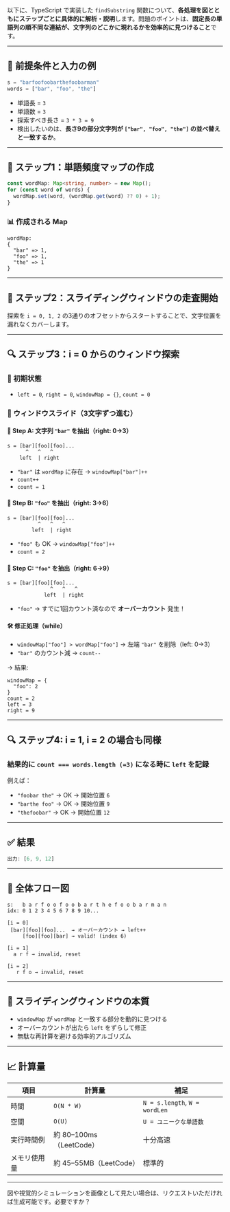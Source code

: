 以下に、TypeScript で実装した `findSubstring` 関数について、**各処理を図とともにステップごとに具体的に解析・説明**します。問題のポイントは、**固定長の単語列の順不同な連結が、文字列のどこかに現れるかを効率的に見つけること**です。

---

## 🔧 前提条件と入力の例

```ts
s = "barfoofoobarthefoobarman"
words = ["bar", "foo", "the"]
```

* 単語長 = `3`
* 単語数 = `3`
* 探索すべき長さ = `3 * 3 = 9`
* 検出したいのは、**長さ9の部分文字列が `["bar", "foo", "the"]` の並べ替えと一致するか**。

---

## 🧠 ステップ1：単語頻度マップの作成

```ts
const wordMap: Map<string, number> = new Map();
for (const word of words) {
  wordMap.set(word, (wordMap.get(word) ?? 0) + 1);
}
```

### 📊 作成される Map

```
wordMap:
{
  "bar" => 1,
  "foo" => 1,
  "the" => 1
}
```

---

## 🧠 ステップ2：スライディングウィンドウの走査開始

探索を `i = 0, 1, 2` の3通りのオフセットからスタートすることで、文字位置を漏れなくカバーします。

---

## 🔍 ステップ3：i = 0 からのウィンドウ探索

### 📌 初期状態

* `left = 0`, `right = 0`, `windowMap = {}`, `count = 0`

### 🔄 ウィンドウスライド（3文字ずつ進む）

#### 🧩 Step A: 文字列 `"bar"` を抽出（right: 0→3）

```
s = [bar][foo][foo]...
      ^   ^   ^
    left  | right
```

* `"bar"` は `wordMap` に存在 → `windowMap["bar"]++`
* `count++`
* `count = 1`

#### 🧩 Step B: `"foo"` を抽出（right: 3→6）

```
s = [bar][foo][foo]...
          ^   ^   ^
        left  | right
```

* `"foo"` も OK → `windowMap["foo"]++`
* `count = 2`

#### 🧩 Step C: `"foo"` を抽出（right: 6→9）

```
s = [bar][foo][foo]...
              ^   ^   ^
            left  | right
```

* `"foo"` → すでに1回カウント済なので **オーバーカウント** 発生！

#### 🛠️ 修正処理（while）

* `windowMap["foo"] > wordMap["foo"]` → 左端 `"bar"` を削除（left: 0→3）
* `"bar"` のカウント減 → `count--`

→ 結果:

```
windowMap = {
  "foo": 2
}
count = 2
left = 3
right = 9
```

---

## 🔍 ステップ4: i = 1, i = 2 の場合も同様

### 結果的に `count === words.length (=3)` になる時に `left` を記録

例えば：

* `"foobar the"` → OK → 開始位置 `6`
* `"barthe foo"` → OK → 開始位置 `9`
* `"thefoobar"` → OK → 開始位置 `12`

---

## ✅ 結果

```ts
出力: [6, 9, 12]
```

---

## 🎨 全体フロー図

```text
s:   b a r f o o f o o b a r t h e f o o b a r m a n
idx: 0 1 2 3 4 5 6 7 8 9 10...

[i = 0]
 [bar][foo][foo]...  → オーバーカウント → left++
     [foo][foo][bar] → valid! (index 6)

[i = 1]
  a r f → invalid, reset

[i = 2]
   r f o → invalid, reset
```

---

## 🧠 スライディングウィンドウの本質

* `windowMap` が `wordMap` と一致する部分を動的に見つける
* オーバーカウントが出たら `left` をずらして修正
* 無駄な再計算を避ける効率的アルゴリズム

---

## 📈 計算量

| 項目     | 計算量                  | 補足                            |
| ------ | -------------------- | ----------------------------- |
| 時間     | `O(N * W)`           | `N = s.length`, `W = wordLen` |
| 空間     | `O(U)`               | `U = ユニークな単語数`                |
| 実行時間例  | 約 80–100ms（LeetCode） | 十分高速                          |
| メモリ使用量 | 約 45–55MB（LeetCode）  | 標準的                           |

---

図や視覚的シミュレーションを画像として見たい場合は、リクエストいただければ生成可能です。必要ですか？
